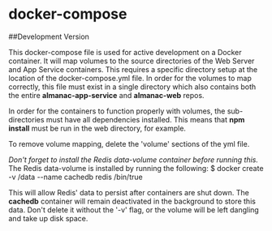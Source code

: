 # docker-compose

##Development Version

This docker-compose file is used for active development on a Docker container.
It will map volumes to the source directories of the Web Server and App Service containers. This requires a specific directory setup at the location of the docker-compose.yml file. In order for the volumes to map correctly, this file must exist in a single directory which also contains both the entire **almanac-app-service** and **almanac-web** repos.

In order for the containers to function properly with volumes, the sub-directories must have all dependencies installed. This means that **npm install** must be run in the web directory, for example.

To remove volume mapping, delete the 'volume' sections of the yml file.

*Don't forget to install the Redis data-volume container before running this.*
The Redis data-volume is installed by running the following: 
$ docker create -v /data --name cachedb redis /bin/true

This will allow Redis' data to persist after containers are shut down. The **cachedb** container will remain deactivated in the background to store this data. Don't delete it without the '-v' flag, or the volume will be left dangling and take up disk space.
